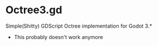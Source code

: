 # Octree3.gd
Simple(Shitty) GDScript Octree implementation for Godot 3.*

 - This probably doesn't work anymore
